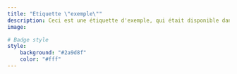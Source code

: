 ```yaml
---
title: "Etiquette \"exemple\""
description: Ceci est une étiquette d'exemple, qui était disponible dans le kit de démarrage de ce site. Il ne contient qu'un article.
image:

# Badge style
style:
    background: "#2a9d8f"
    color: "#fff"
---
```

